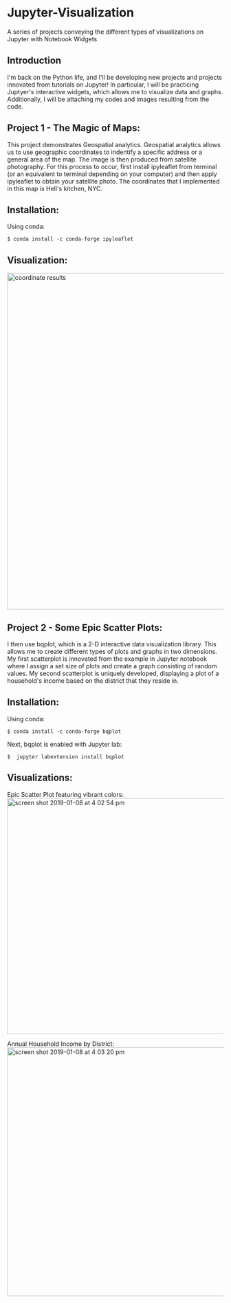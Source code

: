 # Jupyter-Visualization
A series of projects conveying the different types of visualizations on Jupyter with Notebook Widgets

Introduction
---

I'm back on the Python life, and I'll be developing new projects and projects innovated from tutorials on Jupyter! In particular, I will be practicing Juptyer's interactive widgets, which allows me to visualize data and graphs. Additionally, I will be attaching my codes and images resulting from the code.

Project 1 - The Magic of Maps:
---

This project demonstrates Geospatial analytics. Geospatial analytics allows us to use geographic coordinates to indentify a specific address or a general area of the map. The image is then produced from satellite photography. For this process to occur, first install ipyleaflet from terminal (or an equivalent to terminal depending on your computer) and then apply ipyleaflet to obtain your satellite photo. The coordinates that I implemented in this map is Hell's kitchen, NYC. 

Installation: 
-----
Using conda: 
```
$ conda install -c conda-forge ipyleaflet
```
Visualization:
-----
<img width="783" alt="coordinate results" src="https://user-images.githubusercontent.com/27433542/50857780-9e951480-135c-11e9-88ef-c25738ef5881.png">

Project 2 - Some Epic Scatter Plots:
-----

I then use bqplot, which is a 2-D interactive data visualization library. This allows me to create different types of plots and graphs in two dimensions. My first scatterplot is innovated from the example in Jupyter notebook where I assign a set size of plots and create a graph consisting of random values. My second scatterplot is uniquely developed, displaying a plot of a household's income based on the district that they reside in. 

Installation:
-----
Using conda:
```
$ conda install -c conda-forge bqplot
```
Next, bqplot is enabled with Jupyter lab:
```
$  jupyter labextension install bqplot
```

Visualizations:
-----
Epic Scatter Plot featuring vibrant colors:
<img width="549" alt="screen shot 2019-01-08 at 4 02 54 pm" src="https://user-images.githubusercontent.com/27433542/50858709-33007680-135f-11e9-9fbf-ad3a60153e38.png">

Annual Household Income by District:
<img width="579" alt="screen shot 2019-01-08 at 4 03 20 pm" src="https://user-images.githubusercontent.com/27433542/50858658-00ef1480-135f-11e9-8719-97499aea1678.png">
